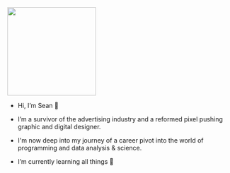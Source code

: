 <img src="https://media.giphy.com/media/h408T6Y5GfmXBKW62l/giphy.gif" width="200" height="200" />

- Hi, I’m Sean 👋 

- I’m a survivor of the advertising industry and a reformed pixel pushing graphic and digital designer.

- I'm now deep into my journey of a career pivot into the world of programming and data analysis & science. 

- I’m currently learning all things 🐍

